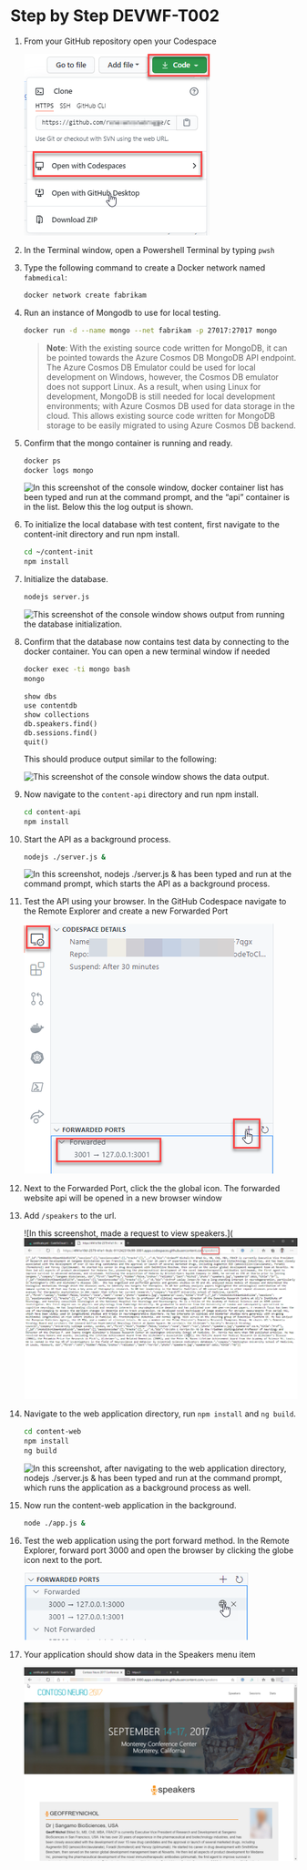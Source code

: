 # Step by Step DEVWF-T002

1. From your GitHub repository open your Codespace

    ![](../../../Assets/OpenCodeSpace.png)

1. In the Terminal window, open a Powershell Terminal by typing `pwsh`

1. Type the following command to create a Docker network named `fabmedical`:

   ```bash
   docker network create fabrikam
   ```

1. Run an instance of Mongodb to use for local testing.

   ```bash
   docker run -d --name mongo --net fabrikam -p 27017:27017 mongo
   ```

   > **Note**:  With the existing source code written for MongoDB, it can be pointed towards the Azure Cosmos DB MongoDB API endpoint. The Azure Cosmos DB Emulator could be used for local development on Windows, however, the Cosmos DB emulator does not support Linux. As a result, when using Linux for development, MongoDB is still needed for local development environments; with Azure Cosmos DB used for data storage in the cloud. This allows existing source code written for MongoDB storage to be easily migrated to using Azure Cosmos DB backend.

1. Confirm that the mongo container is running and ready.

   ```bash
   docker ps
   docker logs mongo
   ```

   ![In this screenshot of the console window, docker container list has been typed and run at the command prompt, and the “api” container is in the list. Below this the log output is shown.](../../../Assets/Ex1-Task1.4.png)

1. To initialize the local database with test content, first navigate to the content-init directory and run npm install.

   ```bash
   cd ~/content-init
   npm install
   ```

1. Initialize the database.

   ```bash
   nodejs server.js
   ```

   ![This screenshot of the console window shows output from running the database initialization.](../../../Assets/Ex1-Task1.7.png)

1. Confirm that the database now contains test data by connecting to the docker container. You can open a new terminal window if needed

   ```bash
   docker exec -ti mongo bash
   mongo
   ```

   ```text
   show dbs
   use contentdb
   show collections
   db.speakers.find()
   db.sessions.find()
   quit()
   ```

   This should produce output similar to the following:

   ![This screenshot of the console window shows the data output.](../../../Assets/Ex1-Task1.8.png)

1. Now navigate to the `content-api` directory and run npm install.

   ```bash
   cd content-api
   npm install
   ```

1. Start the API as a background process.

    ```bash
    nodejs ./server.js &
    ```

    ![In this screenshot, nodejs ./server.js & has been typed and run at the command prompt, which starts the API as a background process.](../../../Assets/image47.png)

1. Test the API using your browser. In the GitHub Codespace navigate to the Remote Explorer and create a new Forwarded Port

    ![](../../../Assets/PortForward.png)

1. Next to the Forwarded Port, click the the global icon. The forwarded website api will be opened in a new browser window

1. Add `/speakers` to the url. 

    ![In this screenshot, made a request to view speakers.](![](../../../Assets/SpeakersAPI.png)

1. Navigate to the web application directory, run `npm install` and `ng build`.

    ```bash
    cd content-web
    npm install
    ng build
    ```

   ![In this screenshot, after navigating to the web application directory, nodejs ./server.js & has been typed and run at the command prompt, which runs the application as a background process as well.](../../../Assets/image48.png)

1. Now run the content-web application in the background.

    ```bash
    node ./app.js &
    ```

1. Test the web application using the port forward method. In the Remote Explorer, forward port 3000 and open the browser by clicking the globe icon next to the port. 

    ![](../../../Assets/OpenBrowser.png)

1. Your application should show data in the Speakers menu item

    ![](../../../Assets/neuroconf-screen.png)
